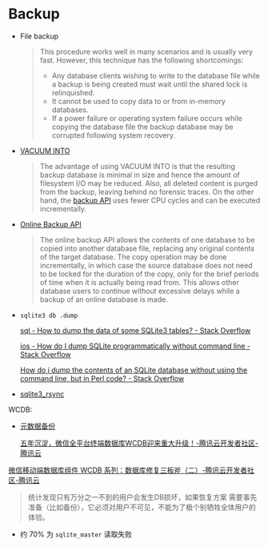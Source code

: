 # Backup
- File backup

  > This procedure works well in many scenarios and is usually very fast. However, this technique has the following shortcomings:
  > - Any database clients wishing to write to the database file while a backup is being created must wait until the shared lock is relinquished.
  > - It cannot be used to copy data to or from in-memory databases.
  > - If a power failure or operating system failure occurs while copying the database file the backup database may be corrupted following system recovery.

- [VACUUM INTO](https://www.sqlite.org/lang_vacuum.html#vacuuminto)

  > The advantage of using VACUUM INTO is that the resulting backup database is minimal in size and hence the amount of filesystem I/O may be reduced. Also, all deleted content is purged from the backup, leaving behind no forensic traces. On the other hand, the [backup API](https://www.sqlite.org/backup.html) uses fewer CPU cycles and can be executed incrementally.

- [Online Backup API](https://www.sqlite.org/backup.html)

  > The online backup API allows the contents of one database to be copied into another database file, replacing any original contents of the target database. The copy operation may be done incrementally, in which case the source database does not need to be locked for the duration of the copy, only for the brief periods of time when it is actually being read from. This allows other database users to continue without excessive delays while a backup of an online database is made.

- `sqlite3 db .dump`

  [sql - How to dump the data of some SQLite3 tables? - Stack Overflow](https://stackoverflow.com/questions/75675/how-to-dump-the-data-of-some-sqlite3-tables)

  [ios - How do I dump SQLite programmatically without command line - Stack Overflow](https://stackoverflow.com/questions/35523397/how-do-i-dump-sqlite-programmatically-without-command-line)

  [How do i dump the contents of an SQLite database without using the command line, but in Perl code? - Stack Overflow](https://stackoverflow.com/questions/4265700/how-do-i-dump-the-contents-of-an-sqlite-database-without-using-the-command-line)

- [sqlite3_rsync](https://www.sqlite.org/rsync.html)

WCDB:
- [元数据备份](https://github.com/Tencent/wcdb/wiki/C++-%E6%8D%9F%E5%9D%8F%E3%80%81%E5%A4%87%E4%BB%BD%E3%80%81%E4%BF%AE%E5%A4%8D#%E5%85%83%E6%95%B0%E6%8D%AE%E5%A4%87%E4%BB%BD)

  [五年沉淀，微信全平台终端数据库WCDB迎来重大升级！-腾讯云开发者社区-腾讯云](https://cloud.tencent.com/developer/article/2406614)

[微信移动端数据库组件 WCDB 系列：数据库修复三板斧（二）-腾讯云开发者社区-腾讯云](https://cloud.tencent.com/developer/article/1005513)
> 统计发现只有万分之一不到的用户会发生DB损坏，如果恢复方案 需要事先准备（比如备份），它必须对用户不可见，不能为了极个别牺牲全体用户的体验。
- 约 70% 为 `sqlite_master` 读取失败
